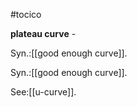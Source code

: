 #tocico

<b>plateau curve</b> - 


Syn.:[[good enough curve]].


Syn.:[[good enough curve]].



See:[[u-curve]].
